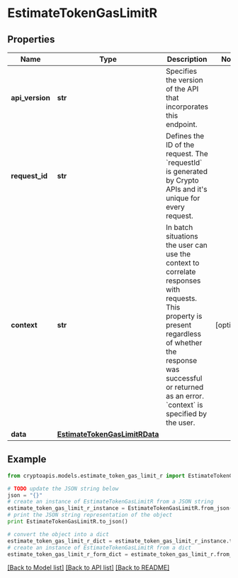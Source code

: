 # EstimateTokenGasLimitR


## Properties
Name | Type | Description | Notes
------------ | ------------- | ------------- | -------------
**api_version** | **str** | Specifies the version of the API that incorporates this endpoint. | 
**request_id** | **str** | Defines the ID of the request. The &#x60;requestId&#x60; is generated by Crypto APIs and it&#39;s unique for every request. | 
**context** | **str** | In batch situations the user can use the context to correlate responses with requests. This property is present regardless of whether the response was successful or returned as an error. &#x60;context&#x60; is specified by the user. | [optional] 
**data** | [**EstimateTokenGasLimitRData**](EstimateTokenGasLimitRData.md) |  | 

## Example

```python
from cryptoapis.models.estimate_token_gas_limit_r import EstimateTokenGasLimitR

# TODO update the JSON string below
json = "{}"
# create an instance of EstimateTokenGasLimitR from a JSON string
estimate_token_gas_limit_r_instance = EstimateTokenGasLimitR.from_json(json)
# print the JSON string representation of the object
print EstimateTokenGasLimitR.to_json()

# convert the object into a dict
estimate_token_gas_limit_r_dict = estimate_token_gas_limit_r_instance.to_dict()
# create an instance of EstimateTokenGasLimitR from a dict
estimate_token_gas_limit_r_form_dict = estimate_token_gas_limit_r.from_dict(estimate_token_gas_limit_r_dict)
```
[[Back to Model list]](../README.md#documentation-for-models) [[Back to API list]](../README.md#documentation-for-api-endpoints) [[Back to README]](../README.md)


